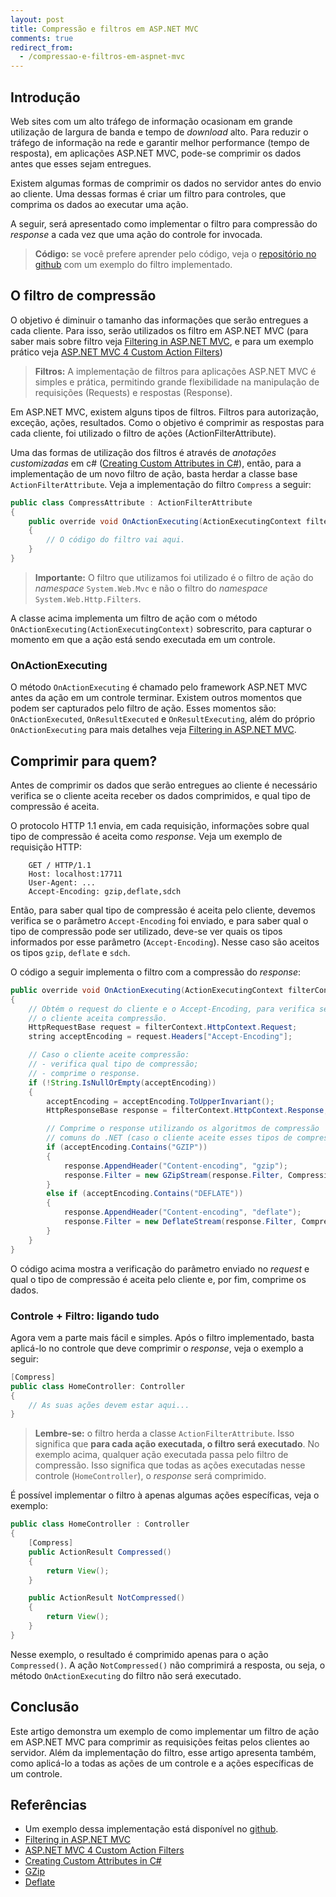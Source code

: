 ```yaml
---
layout: post
title: Compressão e filtros em ASP.NET MVC
comments: true
redirect_from:
  - /compressao-e-filtros-em-aspnet-mvc
---
```



## Introdução

Web sites com um alto tráfego de informação ocasionam em grande utilização de largura de banda e tempo de _download_ alto. Para reduzir o tráfego de informação na rede e garantir melhor performance (tempo de resposta), em aplicações ASP.NET MVC, pode-se comprimir os dados antes que esses sejam entregues.

Existem algumas formas de comprimir os dados no servidor antes do envio ao cliente. Uma dessas formas é criar um filtro para controles, que comprima os dados ao executar uma ação.

A seguir, será apresentado como implementar o filtro para compressão do _response_ a cada vez que uma ação do controle for invocada.

> **Código:** se você prefere aprender pelo código, veja o [repositório no github](https://github.com/andrenmaia/MVCCompressResponseFilter) com um exemplo do filtro implementado.

## O filtro de compressão
O objetivo é diminuir o tamanho das informações que serão entregues a cada cliente. Para isso, serão utilizados os filtro em ASP.NET MVC (para saber mais sobre filtro veja [Filtering in ASP.NET MVC](http://msdn.microsoft.com/en-us/library/gg416513(VS.98).aspx), e para um exemplo prático veja [ASP.NET MVC 4 Custom Action Filters](http://www.asp.net/mvc/tutorials/hands-on-labs/aspnet-mvc-4-custom-action-filters))

> **Filtros:** A implementação de filtros para aplicações ASP.NET MVC é simples e prática, permitindo grande flexibilidade na manipulação de requisições (Requests) e respostas (Response).

Em ASP.NET MVC, existem alguns tipos de filtros. Filtros para autorização, exceção, ações, resultados. Como o objetivo é comprimir as respostas para cada cliente, foi utilizado o filtro de ações (ActionFilterAttribute).

Uma das formas de utilização dos filtros é através de _anotações customizadas_ em c# ([Creating Custom Attributes in C#](http://msdn.microsoft.com/en-us/library/sw480ze8.aspx)), então, para a implementação de um novo filtro de ação, basta herdar a classe base `ActionFilterAttribute`. Veja a implementação do filtro `Compress` a seguir:

```java
public class CompressAttribute : ActionFilterAttribute
{
    public override void OnActionExecuting(ActionExecutingContext filterContext)
    {
        // O código do filtro vai aqui.
    }
}
```
> **Importante:** O filtro que utilizamos foi utilizado é o filtro de ação do _namespace_ `System.Web.Mvc` e não o filtro do _namespace_ `System.Web.Http.Filters`.

A classe acima implementa um filtro de ação com o método `OnActionExecuting(ActionExecutingContext)` sobrescrito, para capturar o momento em que a ação está sendo executada em um controle.

### OnActionExecuting
O método `OnActionExecuting` é chamado pelo framework ASP.NET MVC antes da ação em um controle terminar. Existem outros momentos que podem ser capturados pelo filtro de ação. Esses momentos são: `OnActionExecuted`, `OnResultExecuted` e `OnResultExecuting`, além do próprio `OnActionExecuting` para mais detalhes veja [Filtering in ASP.NET MVC](http://msdn.microsoft.com/en-us/library/gg416513(VS.98).aspx).

## Comprimir para quem?
Antes de comprimir os dados que serão entregues ao cliente é necessário verifica se o cliente aceita receber os dados comprimidos, e qual tipo de compressão é aceita.

O protocolo HTTP 1.1 envia, em cada requisição, informações sobre qual tipo de compressão é aceita como _response_. Veja um exemplo de requisição HTTP:

```http
    GET / HTTP/1.1
    Host: localhost:17711
    User-Agent: ...
    Accept-Encoding: gzip,deflate,sdch
```
Então, para saber qual tipo de compressão é aceita pelo cliente, devemos verifica se o parâmetro `Accept-Encoding` foi enviado, e para saber qual o tipo de compressão pode ser utilizado, deve-se ver quais os tipos informados por esse parâmetro (`Accept-Encoding`). Nesse caso são aceitos os tipos `gzip`, `deflate` e `sdch`.

O código a seguir implementa o filtro com a compressão do _response_:

```java
public override void OnActionExecuting(ActionExecutingContext filterContext)
{
    // Obtém o request do cliente e o Accept-Encoding, para verifica se
    // o cliente aceita compressão.
    HttpRequestBase request = filterContext.HttpContext.Request;
    string acceptEncoding = request.Headers["Accept-Encoding"];

    // Caso o cliente aceite compressão:
    // - verifica qual tipo de compressão;
    // - comprime o response.
    if (!String.IsNullOrEmpty(acceptEncoding))
    {
        acceptEncoding = acceptEncoding.ToUpperInvariant();
        HttpResponseBase response = filterContext.HttpContext.Response;

        // Comprime o response utilizando os algoritmos de compressão
        // comuns do .NET (caso o cliente aceite esses tipos de compressão).
        if (acceptEncoding.Contains("GZIP"))
        {
            response.AppendHeader("Content-encoding", "gzip");
            response.Filter = new GZipStream(response.Filter, CompressionMode.Compress);
        }
        else if (acceptEncoding.Contains("DEFLATE"))
        {
            response.AppendHeader("Content-encoding", "deflate");
            response.Filter = new DeflateStream(response.Filter, CompressionMode.Compress);
        }
    }
}
```
O código acima mostra a verificação do parâmetro enviado no _request_ e qual o tipo de compressão é aceita pelo cliente e, por fim, comprime os dados.

### Controle + Filtro: ligando tudo
Agora vem a parte mais fácil e simples. Após o filtro implementado, basta aplicá-lo no controle que deve comprimir o _response_, veja o exemplo a seguir:

```java
[Compress]
public class HomeController: Controller
{
    // As suas ações devem estar aqui...
}
```

> **Lembre-se:** o filtro herda a classe `ActionFilterAttribute`. Isso significa que **para cada ação executada, o filtro será executado**. No exemplo acima, qualquer ação executada passa pelo filtro de compressão. Isso significa que todas as ações executadas nesse controle (`HomeController`), o _response_ será comprimido.

É possível implementar o filtro à apenas algumas ações específicas, veja o exemplo:

```java
public class HomeController : Controller
{
    [Compress]
    public ActionResult Compressed()
    {
        return View();
    }

    public ActionResult NotCompressed()
    {
        return View();
    }
}
```
Nesse exemplo, o resultado é comprimido apenas para o ação `Compressed()`. A ação `NotCompressed()` não comprimirá a resposta, ou seja, o método `OnActionExecuting` do filtro não será executado.

## Conclusão
Este artigo demonstra um exemplo de como implementar um filtro de ação em ASP.NET MVC para comprimir as requisições feitas pelos clientes ao servidor. Além da implementação do filtro, esse artigo apresenta também, como aplicá-lo a todas as ações de um controle e a ações específicas de um controle.

## Referências

* Um exemplo dessa implementação está disponível no [github](https://github.com/andrenmaia/MVCCompressResponseFilter).
* [Filtering in ASP.NET MVC](http://msdn.microsoft.com/en-us/library/gg416513(VS.98).aspx)
* [ASP.NET MVC 4 Custom Action Filters](http://www.asp.net/mvc/tutorials/hands-on-labs/aspnet-mvc-4-custom-action-filters)
* [Creating Custom Attributes in C#](http://msdn.microsoft.com/en-us/library/sw480ze8.aspx)
* [GZip](http://msdn.microsoft.com/en-us/library/system.io.compression.gzipstream(v=vs.110).aspx)
* [Deflate](http://msdn.microsoft.com/en-us/library/system.io.compression.deflatestream(v=vs.110).aspx)
